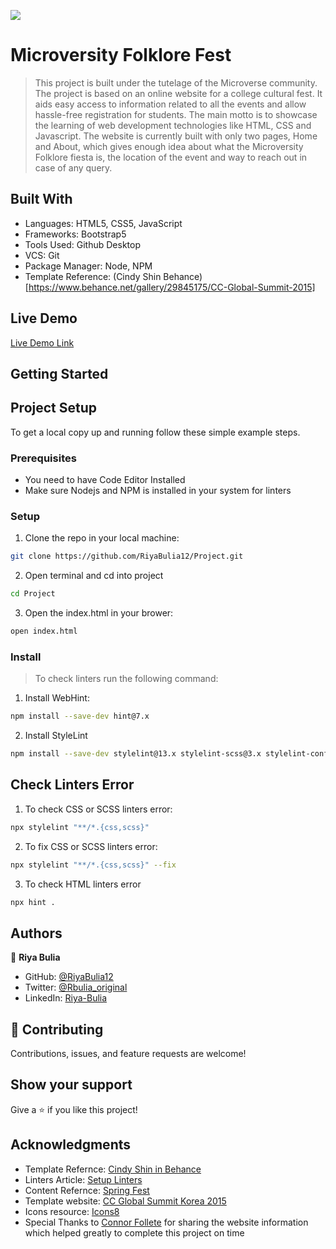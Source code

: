 ![](https://img.shields.io/badge/Microverse-blueviolet)

# Microversity Folklore Fest

> This project is built under the tutelage of the Microverse community. The project is based on an online website for a college cultural fest. It aids easy access to information related to all the events and allow hassle-free registration for students. The main motto is to showcase the learning of web development technologies like HTML, CSS and Javascript. The website is currently built with only two pages, Home and About, which gives enough idea about what the Microversity Folklore fiesta is, the location of the event and way to reach out in case of any query.


## Built With

- Languages: HTML5, CSS5, JavaScript
- Frameworks: Bootstrap5
- Tools Used: Github Desktop
- VCS: Git
- Package Manager: Node, NPM
- Template Reference: (Cindy Shin Behance)[https://www.behance.net/gallery/29845175/CC-Global-Summit-2015] 


## Live Demo

[Live Demo Link](https://livedemo.com)


## Getting Started

## Project Setup
To get a local copy up and running follow these simple example steps.

### Prerequisites

- You need to have Code Editor Installed
- Make sure Nodejs and NPM is installed in your system for linters

### Setup
1. Clone the repo in your local machine:
```bash
git clone https://github.com/RiyaBulia12/Project.git
```
2. Open terminal and cd into project
```bash
cd Project
```
3. Open the index.html in your brower:
```bash
open index.html
```

### Install
> To check linters run the following command:
1. Install WebHint:
```bash
npm install --save-dev hint@7.x
```
2. Install StyleLint
```bash
npm install --save-dev stylelint@13.x stylelint-scss@3.x stylelint-config-standard@21.x stylelint-csstree-validator@1.x 
```
## Check Linters Error
1. To check CSS or SCSS linters error:
```bash
npx stylelint "**/*.{css,scss}"
```
2. To fix CSS or SCSS linters error:
```bash
npx stylelint "**/*.{css,scss}" --fix
```
3. To check HTML linters error
```bash
npx hint .
```

## Authors

👤 **Riya Bulia**

- GitHub: [@RiyaBulia12](https://github.com/RiyaBulia12)
- Twitter: [@Rbulia_original](https://twitter.com/@rbulia_original)
- LinkedIn: [Riya-Bulia](https://linkedin.com/in/riya-bulia)

## 🤝 Contributing

Contributions, issues, and feature requests are welcome!

## Show your support

Give a ⭐️ if you like this project!

## Acknowledgments

- Template Refernce: [Cindy Shin in Behance](https://www.behance.net/gallery/29845175/CC-Global-Summit-2015)
- Linters Article: [Setup Linters](https://questions.microverse.org/t/configure-linters-for-html-and-css/2009)
- Content Refernce: [Spring Fest](https://springfest.in/)
- Template website: [CC Global Summit Korea 2015](https://summit.cckorea.org/main.html#)
- Icons resource: [Icons8](https://icons8.com/)
- Special Thanks to [Connor Follete](https://amtresu.github.io/) for sharing the website information which helped greatly to complete this project on time
